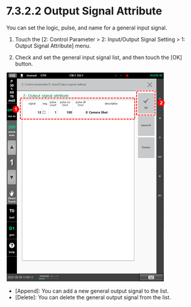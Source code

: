 # 7.3.2.2 Output Signal Attribute

You can set the logic, pulse, and name for a general input signal.

1.	Touch the \[2: Control Parameter &gt; 2: Input/Output Signal Setting &gt; 1: Output Signal Attribute\] menu. 

2.	Check and set the general input signal list, and then touch the \[OK\] button.

![](../../../.gitbook/assets/image%20%28429%29.png)

* \[Append\]: You can add a new general output signal to the list.
* \[Delete\]: You can delete the general output signal from the list.





